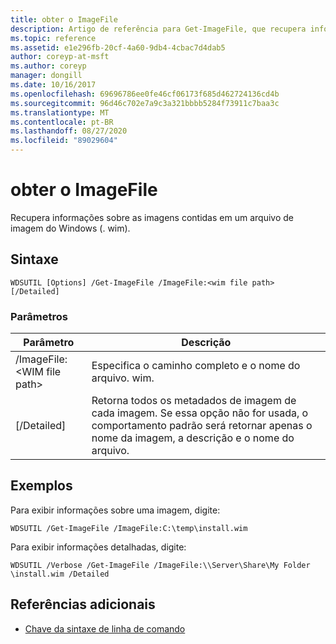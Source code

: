 ```yaml
---
title: obter o ImageFile
description: Artigo de referência para Get-ImageFile, que recupera informações sobre as imagens contidas em um arquivo de imagem do Windows (. wim).
ms.topic: reference
ms.assetid: e1e296fb-20cf-4a60-9db4-4cbac7d4dab5
author: coreyp-at-msft
ms.author: coreyp
manager: dongill
ms.date: 10/16/2017
ms.openlocfilehash: 69696786ee0fe46cf06173f685d462724136cd4b
ms.sourcegitcommit: 96d46c702e7a9c3a321bbbb5284f73911c7baa3c
ms.translationtype: MT
ms.contentlocale: pt-BR
ms.lasthandoff: 08/27/2020
ms.locfileid: "89029604"
---
```

# <a name="get-imagefile"></a>obter o ImageFile

Recupera informações sobre as imagens contidas em um arquivo de imagem do Windows (. wim).

## <a name="syntax"></a>Sintaxe

```
WDSUTIL [Options] /Get-ImageFile /ImageFile:<wim file path> [/Detailed]
```

### <a name="parameters"></a>Parâmetros

|Parâmetro|Descrição|
|---------|-----------|
|/ImageFile:\<WIM file path>|Especifica o caminho completo e o nome do arquivo. wim.|
|[/Detailed]|Retorna todos os metadados de imagem de cada imagem. Se essa opção não for usada, o comportamento padrão será retornar apenas o nome da imagem, a descrição e o nome do arquivo.|

## <a name="examples"></a>Exemplos

Para exibir informações sobre uma imagem, digite:
```
WDSUTIL /Get-ImageFile /ImageFile:C:\temp\install.wim
```
Para exibir informações detalhadas, digite:
```
WDSUTIL /Verbose /Get-ImageFile /ImageFile:\\Server\Share\My Folder \install.wim /Detailed
```

## <a name="additional-references"></a>Referências adicionais

- [Chave da sintaxe de linha de comando](command-line-syntax-key.md)
